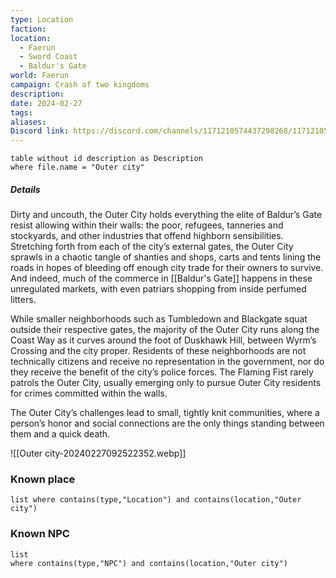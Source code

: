 ```yaml
---
type: Location
faction: 
location:
  - Faerun
  - Sword Coast
  - Baldur's Gate
world: Faerun
campaign: Crash of two kingdoms
description: 
date: 2024-02-27
tags: 
aliases: 
Discord link: https://discord.com/channels/1171210574437298268/1171210575859159154
---
```

```dataview
table without id description as Description
where file.name = "Outer city"
```
##### Details

Dirty and uncouth, the Outer City holds everything the elite of Baldur’s Gate resist allowing within their walls: the poor, refugees, tanneries and stockyards, and other industries that offend highborn sensibilities. Stretching forth from each of the city’s external gates, the Outer City sprawls in a chaotic tangle of shanties and shops, carts and tents lining the roads in hopes of bleeding off enough city trade for their owners to survive. And indeed, much of the commerce in [[Baldur's Gate]] happens in these unregulated markets, with even patriars shopping from inside perfumed litters. 

While smaller neighborhoods such as Tumbledown and Blackgate squat outside their respective gates, the majority of the Outer City runs along the Coast Way as it curves around the foot of Duskhawk Hill, between Wyrm’s Crossing and the city proper. Residents of these neighborhoods are not technically citizens and receive no representation in the government, nor do they receive the benefit of the city’s police forces. The Flaming Fist rarely patrols the Outer City, usually emerging only to pursue Outer City residents for crimes committed within the walls. 

The Outer City’s challenges lead to small, tightly knit communities, where a person’s honor and social connections are the only things standing between them and a quick death.

![[Outer city-20240227092522352.webp]]
### Known place

```dataview 
list where contains(type,"Location") and contains(location,"Outer city")
```
### Known NPC

```dataview
list  
where contains(type,"NPC") and contains(location,"Outer city")
```